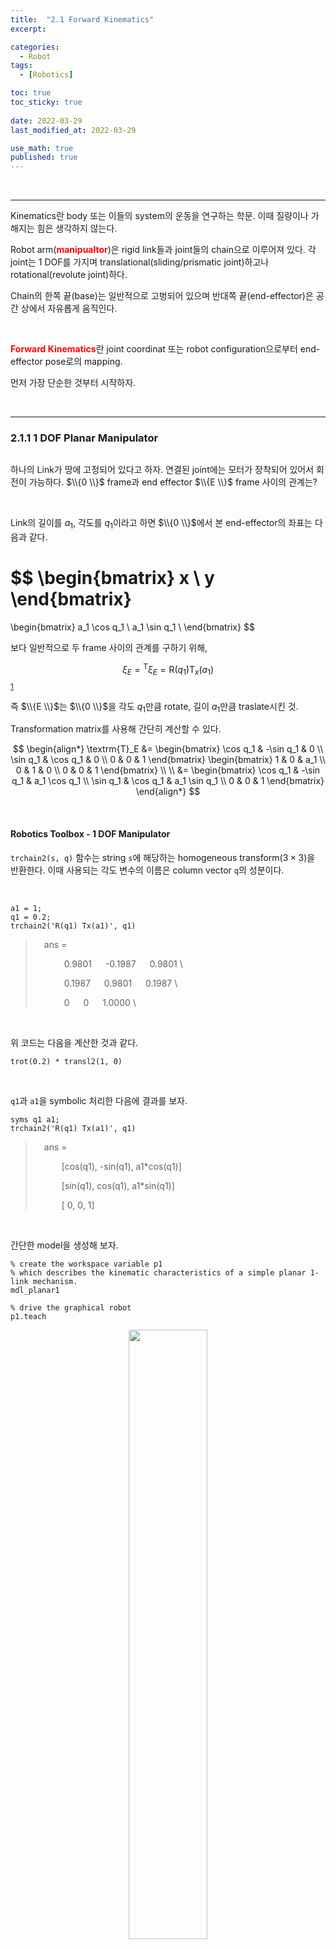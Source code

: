 ```yaml
---
title:  "2.1 Forward Kinematics"
excerpt: 

categories:
  - Robot
tags:
  - [Robotics]

toc: true
toc_sticky: true
 
date: 2022-03-29
last_modified_at: 2022-03-29

use_math: true
published: true
---
```


<br>

***

Kinematics란 body 또는 이들의 system의 운동을 연구하는 학문. 이때 질량이나 가해지는 힘은 생각하지 않는다.

Robot arm(<span style="color:red">**manipualtor**</span>)은 rigid link들과 joint들의 chain으로 이루어져 있다. 각 joint는 1 DOF를 가지며 translational(sliding/prismatic joint)하고나 rotational(revolute joint)하다.

Chain의 한쪽 끝(base)는 일반적으로 고벙되어 있으며 반대쪽 끝(end-effector)은 공간 상에서 자유롭게 움직인다.

<br>

<span style="color:red">**Forward Kinematics**</span>란 joint coordinat 또는 robot configuration으로부터 end-effector pose로의 mapping.

먼저 가장 단순한 것부터 시작하자.

<br>

***

### 2.1.1 1 DOF Planar Manipulator

<p align="center"><img src="/assets/image/robotics/ch2/2.1.jpg" width="" height="" title="" alt=""><br/></p>

하나의 Link가 땅에 고정되어 있다고 하자. 연결된 joint에는 모터가 장착되어 있어서 회전이 가능하다. $\\{0 \\}$ frame과 end effector $\\{E \\}$ frame 사이의 관계는?

<br>

Link의 길이를 $a_1$, 각도를 $q_1$이라고 하면 $\\{0 \\}$에서 본 end-effector의 좌표는 다음과 같다.

$$
\begin{bmatrix}
x \\ y
\end{bmatrix}
=
\begin{bmatrix}
a_1 \cos q_1 \\
a_1 \sin q_1 \\
\end{bmatrix}
$$

보다 일반적으로 두 frame 사이의 관계를 구하기 위해,

$$
\xi_{E} = {}^{\textrm{T}}\xi_{E} = \textrm{R}(q_1)\textrm{T}_x(a_1)
$$ <sup id="fnref:1"><a href="#fn:1" rel="footnote">1</a></sup>

즉 $\\{E \\}$는 $\\{0 \\}$을 각도 $q_1$만큼 rotate, 길이 $a_1$만큼 traslate시킨 것.

Transformation matrix를 사용해 간단히 계산할 수 있다.

$$
\begin{align*}
\textrm{T}_E &= 
\begin{bmatrix}
\cos q_1 & -\sin q_1 & 0 \\
\sin q_1 & \cos q_1 & 0 \\
0 & 0 & 1
\end{bmatrix}
\begin{bmatrix}
1 & 0 & a_1 \\
0 & 1 & 0 \\
0 & 0 & 1
\end{bmatrix} \\ \\
&=
\begin{bmatrix}
\cos q_1 & -\sin q_1 & a_1 \cos q_1 \\
\sin q_1 & \cos q_1 & a_1 \sin q_1 \\
0 & 0 & 1
\end{bmatrix}
\end{align*}
$$

<br>

#### Robotics Toolbox - 1 DOF Manipulator

`trchain2(s, q)` 함수는 string `s`에 해당하는 homogeneous transform($3 \times 3$)을 반환한다. 이때 사용되는 각도 변수의 이름은 column vector `q`의 성분이다.

<br>

```
a1 = 1;
q1 = 0.2;
trchain2('R(q1) Tx(a1)', q1)
```

> &emsp;ans = 
> 
> &emsp;&emsp;&emsp; 0.9801 &emsp; -0.1987 &emsp; 0.9801 \\
> 
> &emsp;&emsp;&emsp; 0.1987 &emsp; 0.9801 &emsp; 0.1987 \\
> 
> &emsp;&emsp;&emsp; 0 &emsp; 0 &emsp; 1.0000 \\

<br>

위 코드는 다음을 계산한 것과 같다.

```
trot(0.2) * transl2(1, 0)
```

<br>

`q1`과 `a1`을 symbolic 처리한 다음에 결과를 보자.

```
syms q1 a1;
trchain2('R(q1) Tx(a1)', q1)
```

> &emsp;ans = 
> 
> &emsp;&emsp;&emsp;[cos(q1), -sin(q1), a1*cos(q1)]
> 
> &emsp;&emsp;&emsp;[sin(q1),  cos(q1), a1*sin(q1)]
> 
> &emsp;&emsp;&emsp;[      0,        0,          1]

<br>

간단한 model을 생성해 보자.

```
% create the workspace variable p1
% which describes the kinematic characteristics of a simple planar 1-link mechanism.
mdl_planar1     

% drive the graphical robot
p1.teach
```

<p align="center"><img src="/assets/image/robotics/ch2/2.2.png" width="50%" height="50%" title="" alt=""><br/></p>

`q1`을 조절해가며 manipulator의 움직임을 확인할 수 있다.

<p align="center"><img src="/assets/image/robotics/ch2/2.3.gif" width="50%" height="50%" title="" alt=""><br/></p>

<br>

***

### 2.1.2 2 DOF Planar Manipulator

2개의 link와 2개의 revolute joint를 갖는 planar manipulator. 이 경우 역시 두 joint에 모터가 달려있는 것처럼 생각하자.

<br>

<p align="center"><img src="/assets/image/robotics/ch2/2.4.png" width="" height="" title="" alt=""><br/></p>

$$
\begin{align*}
x &= a_1 \cos q_1 + a_2 \cos (q_1+q_2) = a_1c_1+a_2c_{12} \\
y &= a_1 \sin q_1 + a_2 \sin (q_1+q_2) = a_1s_1+a_2s_{12} \\
\phi &= q_1 + q_2
\end{align*}
$$

<br>

같은 방법으로,

$$
\begin{bmatrix}
x \\ y
\end{bmatrix}
=
\begin{bmatrix}
a_1c_1+a_2c_{12} \\
a_1s_1+a_2s_{12} \\
\end{bmatrix}
$$

$$
\begin{align*}
\textrm{T}_E &= 
\textrm{R}(q_1) \textrm{T}_x(a_1) \textrm{R}(q_2) \textrm{T}_x(a_2) \\ \\
&=
\begin{bmatrix}
c_{12} & -s_{12} & a_1c_1+a_2c_{12} \\
s_{12} & c_{12} & a_1s_1+a_2s_{12}\\
0 & 0 & 1
\end{bmatrix}
\end{align*}
$$

<br>

여기서 2D transform이므로 $\textrm{T}_E = SE(2)$

<br>

#### Robotics Toolbox - 2 DOF Manipulator

```
syms q1 q2 a1 a2;
trchain2('R(q1) Tx(a1) R(q2) Tx(a2)', [q1 q2])

mdl_planar2;
p2.teach

---

ans = 

[cos(q1)*cos(q2) - sin(q1)*sin(q2), - cos(q1)*sin(q2) - cos(q2)*sin(q1), a2*(cos(q1)*cos(q2) - sin(q1)*sin(q2)) + a1*cos(q1)]

[cos(q1)*sin(q2) + cos(q2)*sin(q1),   cos(q1)*cos(q2) - sin(q1)*sin(q2), a2*(cos(q1)*sin(q2) + cos(q2)*sin(q1)) + a1*sin(q1)]

[                                0,                                   0,                                                   1]

```

<br>

<p align="center"><img src="/assets/image/robotics/ch2/2.4.gif" width="50%" height="50%" title="" alt=""><br/></p>

<br>

`q1`, `q2`값을 지정했을 때의 결과를 보고 싶다면 `plot` 명령어를 사용한다.

<br>

```
p2.plot([pi/2, -pi/2])
```

<p align="center"><img src="/assets/image/robotics/ch2/2.5.png" width="50%" height="50%" title="" alt=""><br/></p>

<br>

이제 유사한 방식으로 3 DOF도...

<br>

***


<div class="footnotes"><ol>
<li class="footnote" id="fn:1">
<p>
여기서 ${}^{\textrm{T}}\xi_{E} = {0}^{\textrm{T}}\xi_{E}$.
<a href="#fnref:1" title=""> ↩</a><p>
